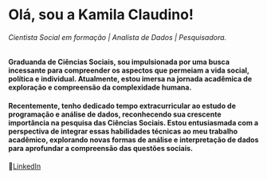 # Olá, sou a Kamila Claudino!

###### Cientista Social em formação | Analista de Dados | Pesquisadora.


#### Graduanda de Ciências Sociais, sou impulsionada por uma busca incessante para compreender os aspectos que permeiam a vida social, política e individual. Atualmente, estou imersa na jornada acadêmica de exploração e compreensão da complexidade humana.
#### Recentemente, tenho dedicado tempo extracurricular ao estudo de programação e análise de dados, reconhecendo sua crescente importância na pesquisa das Ciências Sociais. Estou entusiasmada com a perspectiva de integrar essas habilidades técnicas ao meu trabalho acadêmico, explorando novas formas de análise e interpretação de dados para aprofundar a compreensão das questões sociais.



🔎[LinkedIn](https://www.linkedin.com/in/kamila-claudino-606a1b255)
